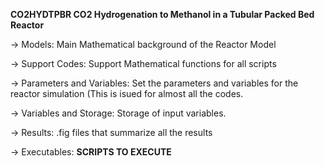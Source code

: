  **CO2HYDTPBR CO2 Hydrogenation to Methanol in a Tubular Packed Bed Reactor**
 
-> Models: 
Main Mathematical background of the Reactor Model

-> Support Codes:
Support Mathematical functions for all scripts

-> Parameters and Variables:
Set the parameters and variables for the reactor simulation (This is isued for almost all the codes.

-> Variables and Storage:
Storage of input variables.

-> Results:
.fig files that summarize all the results

-> Executables:
**SCRIPTS TO EXECUTE**
